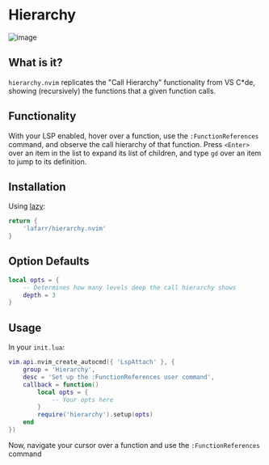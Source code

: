 # Hierarchy
![image](https://i.imgur.com/HGsRt4X.png)

## What is it?
`hierarchy.nvim` replicates the "Call Hierarchy" functionality from VS C*de, showing (recursively) the functions that a given function calls.

## Functionality
With your LSP enabled, hover over a function, use the `:FunctionReferences` command, and observe the call hierarchy of that function. Press `<Enter>` over an item in the list to expand its list of children, and type `gd` over an item to jump to its definition.

## Installation
Using [lazy](https://github.com/folke/lazy.nvim):
```lua
return {
    'lafarr/hierarchy.nvim'
}
```

## Option Defaults
```lua
local opts = {
    -- Determines how many levels deep the call hierarchy shows
    depth = 3
}
```

## Usage
In your `init.lua`:
```lua
vim.api.nvim_create_autocmd({ 'LspAttach' }, {
    group = 'Hierarchy',
    desc = 'Set up the :FunctionReferences user command',
    callback = function()
        local opts = {
            -- Your opts here
        }
        require('hierarchy').setup(opts)
    end
})
```

Now, navigate your cursor over a function and use the `:FunctionReferences` command
